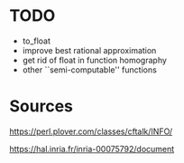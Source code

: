 
# TODO

* to_float
* improve best rational approximation
* get rid of float in function homography
* other ``semi-computable'' functions

# Sources

  https://perl.plover.com/classes/cftalk/INFO/

  https://hal.inria.fr/inria-00075792/document
